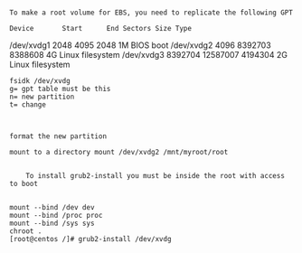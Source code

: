 #####


 	To make a root volume for EBS, you need to replicate the following GPT
	
	Device       Start      End Sectors Size Type
/dev/xvdg1    2048     4095    2048   1M BIOS boot
/dev/xvdg2    4096  8392703 8388608   4G Linux filesystem
/dev/xvdg3 8392704 12587007 4194304   2G Linux filesystem

	fsidk /dev/xvdg
	g= gpt table must be this
	n= new partition
	t= change



	format the new partition

	mount to a directory mount /dev/xvdg2 /mnt/myroot/root


        To install grub2-install you must be inside the root with access to boot

 
	mount --bind /dev dev
	mount --bind /proc proc
	mount --bind /sys sys
	chroot .
	[root@centos /]# grub2-install /dev/xvdg



